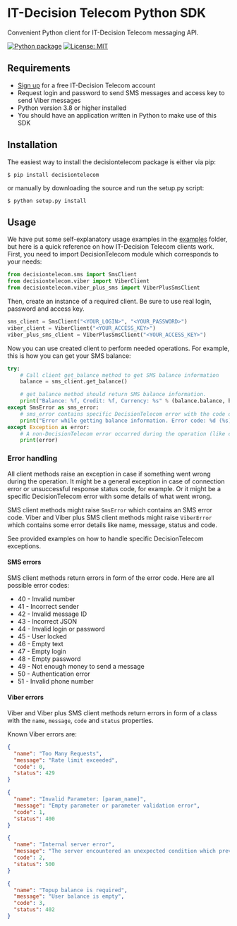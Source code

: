 IT-Decision Telecom Python SDK
===============================

Convenient Python client for IT-Decision Telecom messaging API.

[![Python package](https://github.com/IT-DecisionTelecom/DecisionTelecom-Python/actions/workflows/python-package.yml/badge.svg)](https://github.com/IT-DecisionTelecom/DecisionTelecom-Python/actions/workflows/python-package.yml)
[![License: MIT](https://img.shields.io/badge/License-MIT-yellow.svg)](https://opensource.org/licenses/MIT)

Requirements
-----

- [Sign up](https://web.it-decision.com/site/signup) for a free IT-Decision Telecom account
- Request login and password to send SMS messages and access key to send Viber messages
- Python version 3.8 or higher installed
- You should have an application written in Python to make use of this SDK

Installation
-----

The easiest way to install the decisiontelecom package is either via pip:

```
$ pip install decisiontelecom
```

or manually by downloading the source and run the setup.py script:

```
$ python setup.py install
```

Usage
-----

We have put some self-explanatory usage examples in the [examples](https://github.com/IT-DecisionTelecom/DecisionTelecom-Python/tree/main/examples) folder,
but here is a quick reference on how IT-Decision Telecom clients work.
First, you need to import DecisionTelecom module which corresponds to your needs:

```python
from decisiontelecom.sms import SmsClient
from decisiontelecom.viber import ViberClient
from decisiontelecom.viber_plus_sms import ViberPlusSmsClient

```

Then, create an instance of a required client. Be sure to use real login, password and access key.

```python
sms_client = SmsClient("<YOUR_LOGIN>", "<YOUR_PASSWORD>")
viber_client = ViberClient("<YOUR_ACCESS_KEY>")
viber_plus_sms_client = ViberPlusSmsClient("<YOUR_ACCESS_KEY>")
```

Now you can use created client to perform needed operations. For example, this is how you can get your SMS balance:

```python
try:
    # Call client get_balance method to get SMS balance information
    balance = sms_client.get_balance()

    # get_balance method should return SMS balance information.
    print("Balance: %f, Credit: %f, Currency: %s" % (balance.balance, balance.credit, balance.currency))
except SmsError as sms_error:
    # sms_error contains specific DecisionTelecom error with the code of what went wrong during the operation
    print("Error while getting balance information. Error code: %d (%s)" % (sms_error.error_code.value, sms_error.error_code))
except Exception as error:
    # A non-DecisionTelecom error occurred during the operation (like connection error)
    print(error)
```

### Error handling
All client methods raise an exception in case if something went wrong during the operation. It might be a general exception in case of connection error or unsuccessful response status code, for example. Or it might be a specific DecisionTelecom error with some details of what went wrong. 

SMS client methods might raise `SmsError` which contains an SMS error code.
Viber and Viber plus SMS client methods might raise `ViberError` which contains some error details like name, message, status and code.

See provided examples on how to handle specific DecisionTelecom exceptions.

#### SMS errors
SMS client methods return errors in form of the error code. Here are all possible error codes:

- 40 - Invalid number
- 41 - Incorrect sender
- 42 - Invalid message ID
- 43 - Incorrect JSON
- 44 - Invalid login or password
- 45 - User locked
- 46 - Empty text
- 47 - Empty login
- 48 - Empty password
- 49 - Not enough money to send a message
- 50 - Authentication error
- 51 - Invalid phone number

#### Viber errors
Viber and Viber plus SMS client methods return errors in form of a class with the `name`, `message`, `code` and `status` properties.

Known Viber errors are:

```json
{
  "name": "Too Many Requests",
  "message": "Rate limit exceeded",
  "code": 0,
  "status": 429
}
```

```json
{
  "name": "Invalid Parameter: [param_name]",
  "message": "Empty parameter or parameter validation error",
  "code": 1,
  "status": 400
}
```

```json
{
  "name": "Internal server error",
  "message": "The server encountered an unexpected condition which prevented it from fulfilling the request",
  "code": 2,
  "status": 500
}
```

```json
{
  "name": "Topup balance is required",
  "message": "User balance is empty",
  "code": 3,
  "status": 402
}
```
